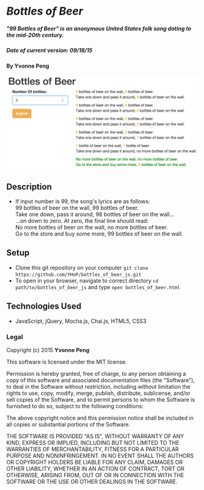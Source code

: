 # _Bottles of Beer_

##### "99 Bottles of Beer" is an anonymous United States folk song dating to the mid-20th century.

##### Date of current version: 09/18/15

#### By **Yvonne Peng**

![alt tag](https://raw.githubusercontent.com/YHoP/bottles_of_beer_js/master/img/screen_hot.png)


## Description
*  If input number is 99, the song's lyrics are as follows:<br>
99 bottles of beer on the wall, 99 bottles of beer.<br>
Take one down, pass it around, 98 bottles of beer on the wall...<br>
...on down to zero. At zero, the final line should read:<br>
No more bottles of beer on the wall, no more bottles of beer.<br>
Go to the store and buy some more, 99 bottles of beer on the wall.<br>


## Setup

* Clone this git repository on your computer ```git clone https://github.com/YHoP/bottles_of_beer_js.git ```
* To open in your browser, navigate to correct directory ```cd path/to/bottles_of_beer_js``` and type ```open bottles_of_beer.html```


## Technologies Used

* JavaScript, jQuery, Mocha.js, Chai.js, HTML5, CSS3

### Legal

Copyright (c) 2015 **Yvonne Peng**

This software is licensed under the MIT license.

Permission is hereby granted, free of charge, to any person obtaining a copy
of this software and associated documentation files (the "Software"), to deal
in the Software without restriction, including without limitation the rights
to use, copy, modify, merge, publish, distribute, sublicense, and/or sell
copies of the Software, and to permit persons to whom the Software is
furnished to do so, subject to the following conditions:

The above copyright notice and this permission notice shall be included in
all copies or substantial portions of the Software.

THE SOFTWARE IS PROVIDED "AS IS", WITHOUT WARRANTY OF ANY KIND, EXPRESS OR
IMPLIED, INCLUDING BUT NOT LIMITED TO THE WARRANTIES OF MERCHANTABILITY,
FITNESS FOR A PARTICULAR PURPOSE AND NONINFRINGEMENT. IN NO EVENT SHALL THE
AUTHORS OR COPYRIGHT HOLDERS BE LIABLE FOR ANY CLAIM, DAMAGES OR OTHER
LIABILITY, WHETHER IN AN ACTION OF CONTRACT, TORT OR OTHERWISE, ARISING FROM,
OUT OF OR IN CONNECTION WITH THE SOFTWARE OR THE USE OR OTHER DEALINGS IN
THE SOFTWARE.
